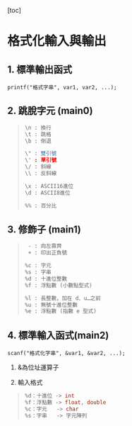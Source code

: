[toc]


# 格式化輸入與輸出
## 1. 標準輸出函式
` printf("格式字串", var1, var2, ...); `
## 2. 跳脫字元 (main0)
> ``` c
> \n : 換行
> \t : 跳格
> \b : 倒退
> 
> \" : 雙引號
> \' : 單引號
> \/ : 斜線
> \\ : 反斜線
> 
> \x : ASCII16進位
> \d : ASCII8進位
> 
> %% : 百分比
> ```
## 3. 修飾子 (main1)
> ``` c
>  - : 向左靠齊
>  + : 印出正負號 
>
> %c : 字元
> %s : 字串
> %d : 十進位整數
> %f : 浮點數 (小數點型式)
>
> %l : 長整數，加在 d、u…之前
> %u : 無號十進位整數
> %e : 浮點數 (指數 e 型式)
> ```

## 4. 標準輸入函式(main2)
` scanf("格式化字串", &var1, &var2, ...); `
1. &為位址運算子

2. 輸入格式
> ``` c
> %d：十進位 -> int
> %f：浮點數 -> float, double
> %c：字元   -> char
> %s：字串   -> 字元陣列
> 
> ```